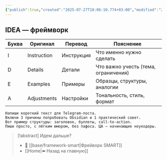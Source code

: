 ```yaml
---
{"publish":true,"created":"2025-07-27T18:06:10.774+03:00","modified":"2025-08-02T13:23:49.527+03:00","cssclasses":""}
---
```


## IDEA — фреймворк

|Буква|Оригинал|Перевод|Пояснение|
|---|---|---|---|
|I|Instruction|Инструкция|Что именно нужно сделать|
|D|Details|Детали|Что важно учесть (тема, ограничения)|
|E|Examples|Примеры|Образцы, структуры, аналогии|
|A|Adjustments|Настройки|Тональность, стиль, формат|

```
Напиши короткий текст для Telegram-поста.
Включи 3 причины попробовать Obsidian и 1 практический совет.
Вот пример структуры: заголовок, буллеты, call-to-action.
Пиши просто, с лёгким юмором, без пафоса. ЦА — начинающие ноукодеры.
```

> [!abstract] Идем дальше?
> - 🧠 [[base/framework-smart\|Фрейворк SMART]]
> - [[Home\|⬅️ Назад на главную]]
